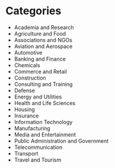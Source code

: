 # Categories

- Academia and Research
- Agriculture and Food
- Associations and NGOs
- Aviation and Aerospace
- Automotive
- Banking and Finance
- Chemicals
- Commerce and Retail
- Construction
- Consulting and Training
- Defense
- Energy and Utilities
- Health and Life Sciences
- Housing
- Insurance
- Information Technology
- Manufacturing
- Media and Entertainment
- Public Administration and Government
- Telecommunication
- Transport
- Travel and Tourism
